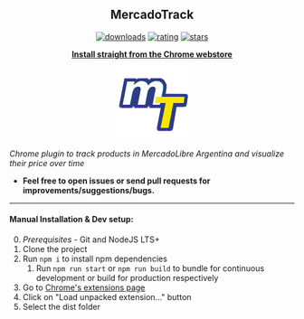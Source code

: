<h2 align="center">MercadoTrack</h2>

  <p align="center">
    <a href="https://chrome.google.com/webstore/detail/mercadotrack/fmdljcjalpgecfdnecomldbkbknihmmo"><img src="https://img.shields.io/chrome-web-store/d/fmdljcjalpgecfdnecomldbkbknihmmo.svg" alt="downloads"></a>
    <a href="https://chrome.google.com/webstore/detail/mercadotrack/fmdljcjalpgecfdnecomldbkbknihmmo"><img src="https://img.shields.io/chrome-web-store/rating/fmdljcjalpgecfdnecomldbkbknihmmo.svg" alt="rating"></a>
    <a href="https://chrome.google.com/webstore/detail/mercadotrack/fmdljcjalpgecfdnecomldbkbknihmmo"><img src="https://img.shields.io/chrome-web-store/stars/fmdljcjalpgecfdnecomldbkbknihmmo.svg" alt="stars"></a>
  </p>
  <p align="center"><a href="https://chrome.google.com/webstore/detail/mercadotrack/fmdljcjalpgecfdnecomldbkbknihmmo"><b>Install straight from the Chrome webstore</b></a></p>
  <p align="center"><img src="https://github.com/GMaiolo/mercado-track/blob/master/images/icon_128.png" alt="logo"></p>

_Chrome plugin to track products in MercadoLibre Argentina and visualize their price over time_

+ **Feel free to open issues or send pull requests for improvements/suggestions/bugs.**

- - - -

#### Manual Installation & Dev setup: 

0. *Prerequisites* - Git and NodeJS LTS+
1. Clone the project
2. Run `npm i` to install npm dependencies
    1. Run `npm run start` or `npm run build` to bundle for continuous development or build for production respectively
3. Go to [Chrome's extensions page](chrome://extensions/)
4. Click on "Load unpacked extension..." button
5. Select the dist folder
